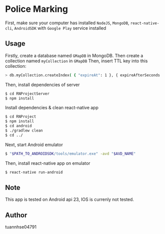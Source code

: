 # Police Marking
First, make sure your computer has installed `NodeJS`, `MongoDB`, `react-native-cli`, `AndroidSDK` with `Google Play` service installed
## Usage
Firstly, create a database named `GMapDB` in MongoDB. Then create a collection named `myCollection` in `GMapDB`
Then, insert TTL key into this collection:
```sh
> db.myCollection.createIndex( { "expireAt": 1 }, { expireAfterSeconds: 0 } )
````
Then, install dependencies of server
```sh
$ cd RNProjectServer
$ npm install
````
Install dependencies & clean react-native app
```sh
$ cd RNProject
$ npm install
$ cd android
$ ./gradlew clean
$ cd ../
````
Next, start Android emulator
```sh
$ "$PATH_TO_ANDROIDSDK/tools/emulator.exe" -avd "$AVD_NAME"
````
Then, install react-native app on emulator
```sh
$ react-native run-android
````
## Note
This app is tested on Android api 23, IOS is currenly not tested.
## Author
tuannhse04791
